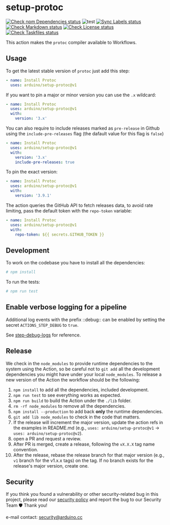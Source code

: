 # setup-protoc

[![Check npm Dependencies status](https://github.com/arduino/setup-protoc/actions/workflows/check-npm-dependencies-task.yml/badge.svg)](https://github.com/arduino/setup-protoc/actions/workflows/check-npm-dependencies-task.yml)
![test](https://github.com/arduino/setup-protoc/workflows/test/badge.svg)
[![Sync Labels status](https://github.com/arduino/setup-protoc/actions/workflows/sync-labels-npm.yml/badge.svg)](https://github.com/arduino/setup-protoc/actions/workflows/sync-labels-npm.yml)
[![Check Markdown status](https://github.com/arduino/setup-protoc/actions/workflows/check-markdown-task.yml/badge.svg)](https://github.com/arduino/setup-protoc/actions/workflows/check-markdown-task.yml)
[![Check License status](https://github.com/arduino/setup-protoc/actions/workflows/check-license.yml/badge.svg)](https://github.com/arduino/setup-protoc/actions/workflows/check-license.yml)
[![Check Taskfiles status](https://github.com/arduino/setup-protoc/actions/workflows/check-taskfiles.yml/badge.svg)](https://github.com/arduino/setup-protoc/actions/workflows/check-taskfiles.yml)

This action makes the `protoc` compiler available to Workflows.

## Usage

To get the latest stable version of `protoc` just add this step:

```yaml
- name: Install Protoc
  uses: arduino/setup-protoc@v1
```

If you want to pin a major or minor version you can use the `.x` wildcard:

```yaml
- name: Install Protoc
  uses: arduino/setup-protoc@v1
  with:
    version: '3.x'
```

You can also require to include releases marked as `pre-release` in Github using
the `include-pre-releases` flag (the dafault value for this flag is `false`)

```yaml
- name: Install Protoc
  uses: arduino/setup-protoc@v1
  with:
    version: '3.x'
    include-pre-releases: true
```

To pin the exact version:

```yaml
- name: Install Protoc
  uses: arduino/setup-protoc@v1
  with:
    version: '3.9.1'
```

The action queries the GitHub API to fetch releases data, to avoid rate
limiting, pass the default token with the `repo-token` variable:

```yaml
- name: Install Protoc
  uses: arduino/setup-protoc@v1
  with:
    repo-token: ${{ secrets.GITHUB_TOKEN }}
```

## Development

To work on the codebase you have to install all the dependencies:

```sh
# npm install
```

To run the tests:

```sh
# npm run test
```

## Enable verbose logging for a pipeline

Additional log events with the prefix ::debug:: can be enabled by setting the
secret `ACTIONS_STEP_DEBUG` to `true`.

See
[step-debug-logs](https://github.com/actions/toolkit/blob/master/docs/action-debugging.md#step-debug-logs)
for reference.

## Release

We check in the `node_modules` to provide runtime dependencies to the system
using the Action, so be careful not to `git add` all the development
dependencies you might have under your local `node_modules`. To release a new
version of the Action the workflow should be the following:

1. `npm install` to add all the dependencies, included development.
1. `npm run test` to see everything works as expected.
1. `npm run build` to build the Action under the `./lib` folder.
1. `rm -rf node_modules` to remove all the dependencies.
1. `npm install --production` to add back **only** the runtime dependencies.
1. `git add lib node_modules` to check in the code that matters.
1. If the release will increment the major version, update the action refs in
   the examples in README.md (e.g., `uses: arduino/setup-protoc@v1` ->
   `uses: arduino/setup-protoc@v2`).
1. open a PR and request a review.
1. After PR is merged, create a release, following the `vX.X.X` tag name
   convention.
1. After the release, rebase the release branch for that major version (e.g.,
   `v1` branch for the v1.x.x tags) on the tag. If no branch exists for the
   release's major version, create one.

## Security

If you think you found a vulnerability or other security-related bug in this
project, please read our
[security policy](https://github.com/arduino/setup-protoc/security/policy) and
report the bug to our Security Team 🛡️ Thank you!

e-mail contact: security@arduino.cc
